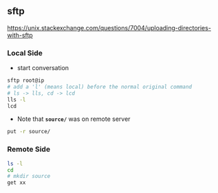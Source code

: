 ## sftp

<https://unix.stackexchange.com/questions/7004/uploading-directories-with-sftp>

### Local Side
- start conversation

```bash
sftp root@ip
# add a 'l' (means local) before the normal original command
# ls -> lls, cd -> lcd
lls -l
lcd
```

- Note that **`source/`** was on remote server

```bash
put -r source/
```

### Remote Side

```bash
ls -l
cd
# mkdir source
get xx
```